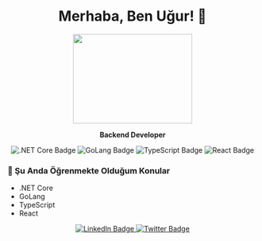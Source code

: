 <h1 align="center">Merhaba, Ben Uğur! 👋</h1>

<div align="center">
  <img src="https://media.giphy.com/media/l0HlNaQ6gWfllcjDO/giphy.gif" width="240" height="180"/>
</div>

<p align="center">
  <strong>Backend Developer</strong>
</p>

<p align="center">
  <img src="https://img.shields.io/badge/.NET%20Core-blue?style=for-the-badge&logo=.net&logoColor=white" alt=".NET Core Badge"/>
  <img src="https://img.shields.io/badge/GoLang-blue?style=for-the-badge&logo=go&logoColor=white" alt="GoLang Badge"/>
  <img src="https://img.shields.io/badge/TypeScript-blue?style=for-the-badge&logo=typescript&logoColor=white" alt="TypeScript Badge"/>
  <img src="https://img.shields.io/badge/React-blue?style=for-the-badge&logo=react&logoColor=white" alt="React Badge"/>
</p>

### 🌱 Şu Anda Öğrenmekte Olduğum Konular

- .NET Core
- GoLang
- TypeScript
- React

<div align="center">
  <a href="https://www.linkedin.com/in/ugurberkergun/">
    <img src="https://img.shields.io/badge/LinkedIn-blue?style=for-the-badge&logo=linkedin&logoColor=white" alt="LinkedIn Badge"/>
  </a>
  <a href="https://twitter.com/UgurrErgun">
    <img src="https://img.shields.io/badge/Twitter-blue?style=for-the-badge&logo=twitter&logoColor=white" alt="Twitter Badge"/>
  </a>
</div>
